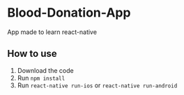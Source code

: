 # Blood-Donation-App
App made to learn react-native

## How to use

1. Download the code
2. Run `npm install`
3. Run `react-native run-ios` or `react-native run-android`

